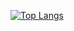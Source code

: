 [![Top Langs](https://github-readme-stats.vercel.app/api/top-langs/?username=michaelevy)](https://github.com/anuraghazra/github-readme-stats)
